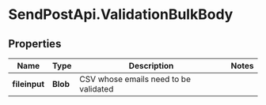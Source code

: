 # SendPostApi.ValidationBulkBody

## Properties
Name | Type | Description | Notes
------------ | ------------- | ------------- | -------------
**fileinput** | **Blob** | CSV whose emails need to be validated | 
